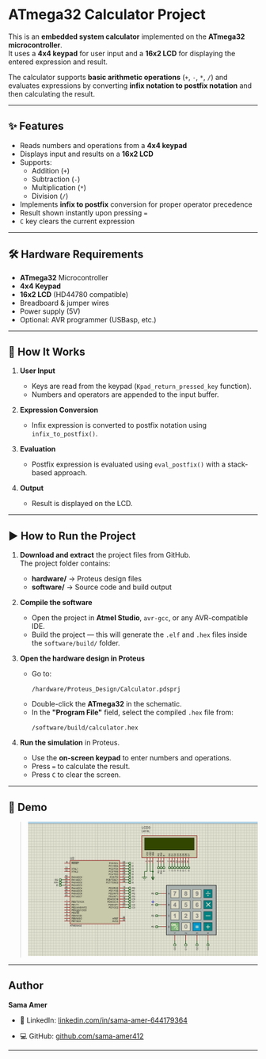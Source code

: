 # ATmega32 Calculator Project

This is an **embedded system calculator** implemented on the **ATmega32 microcontroller**.  
It uses a **4x4 keypad** for user input and a **16x2 LCD** for displaying the entered expression and result.

The calculator supports **basic arithmetic operations** (`+`, `-`, `*`, `/`) and evaluates expressions by converting **infix notation to postfix notation** and then calculating the result.

---

## ✨ Features
- Reads numbers and operations from a **4x4 keypad**
- Displays input and results on a **16x2 LCD**
- Supports:
  - Addition (`+`)
  - Subtraction (`-`)
  - Multiplication (`*`)
  - Division (`/`)
- Implements **infix to postfix** conversion for proper operator precedence
- Result shown instantly upon pressing `=`
- `C` key clears the current expression

---

## 🛠 Hardware Requirements
- **ATmega32** Microcontroller
- **4x4 Keypad**
- **16x2 LCD** (HD44780 compatible)
- Breadboard & jumper wires
- Power supply (5V)
- Optional: AVR programmer (USBasp, etc.)

---

## 📜 How It Works
1. **User Input**  
   - Keys are read from the keypad (`Kpad_return_pressed_key` function).
   - Numbers and operators are appended to the input buffer.

2. **Expression Conversion**  
   - Infix expression is converted to postfix notation using `infix_to_postfix()`.

3. **Evaluation**  
   - Postfix expression is evaluated using `eval_postfix()` with a stack-based approach.

4. **Output**  
   - Result is displayed on the LCD.

---


## ▶️ How to Run the Project

1. **Download and extract** the project files from GitHub.  
   The project folder contains:  
   - **hardware/** → Proteus design files  
   - **software/** → Source code and build output  

2. **Compile the software**  
   - Open the project in **Atmel Studio**, `avr-gcc`, or any AVR-compatible IDE.  
   - Build the project — this will generate the `.elf` and `.hex` files inside the `software/build/` folder.  

3. **Open the hardware design in Proteus**  
   - Go to:  
     ```
     /hardware/Proteus_Design/Calculator.pdsprj
     ```  
   - Double-click the **ATmega32** in the schematic.  
   - In the **"Program File"** field, select the compiled `.hex` file from:  
     ```
     /software/build/calculator.hex
     ```

4. **Run the simulation** in Proteus.  
   - Use the **on-screen keypad** to enter numbers and operations.  
   - Press `=` to calculate the result.  
   - Press `C` to clear the screen.

---

## 📸 Demo
> *![alt text](image.png)*



---

## Author
**Sama Amer**

- 💼 LinkedIn: [linkedin.com/in/sama-amer-644179364](https://www.linkedin.com/in/sama-amer-644179364)

- 💻 GitHub: [github.com/sama-amer412](https://github.com/sama-amer412)

---
